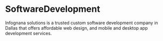 # SoftwareDevelopment
 Infognana solutions is a trusted custom software development company in Dallas that offers affordable web design, and mobile and desktop app development services.
